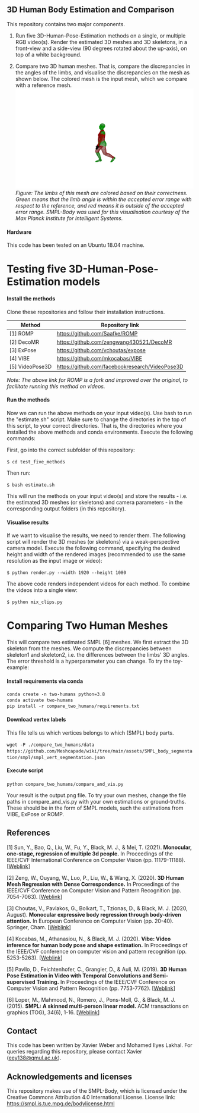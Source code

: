 ## 3D Human Body Estimation and Comparison
This repository contains two major components. 

1. Run five 3D-Human-Pose-Estimation methods on a single, or multiple RGB video(s). Render the estimated 3D meshes and 3D skeletons, in a front-view and a side-view (90 degrees rotated about the up-axis), on top of a white background.

2. Compare two 3D human meshes. That is, compare the discrepancies in the angles of the limbs, and visualise the discrepancies on the mesh as shown below. The colored mesh is the input mesh, which we compare with a reference mesh. 
![Comparing 3D meshes](compare_two_humans/output.png)
_Figure: The limbs of this mesh are colored based on their correctness. Green means that the limb angle is within the accepted error range with respect to the reference, and red means it is outside of the accepted error range. SMPL-Body was used for this visualisation courtesy of the Max Planck Institute for Intelligent Systems._

#### Hardware

This code has been tested on an Ubuntu 18.04 machine.


# Testing five 3D-Human-Pose-Estimation models

#### Install the methods

Clone these repositories and follow their installation instructions.

| Method      		| Repository link |
| ----------------- | ----------------|
| [1] ROMP   		| <https://github.com/Saafke/ROMP>	  |
| [2] DecoMR   		| <https://github.com/zengwang430521/DecoMR>  |
| [3] ExPose   		| <https://github.com/vchoutas/expose>  |
| [4] VIBE   		| <https://github.com/mkocabas/VIBE>  |
| [5] VideoPose3D   | <https://github.com/facebookresearch/VideoPose3D>  |

_Note: The above link for ROMP is a fork and improved over the original, to facilitate running this method on videos._

#### Run the methods

Now we can run the above methods on your input video(s). Use bash to run the "estimate.sh" script. Make sure to change the directories in the top of this script, to your correct directories. That is, the directories where you installed the above methods and conda environments. Execute the following commands:

First, go into the correct subfolder of this repository:

`$ cd test_five_methods`

Then run:

`$ bash estimate.sh` 

This will run the methods on your input video(s) and store the results - i.e. the estimated 3D meshes (or skeletons) and camera parameters - in the corresponding output folders (in this repository).

#### Visualise results

If we want to visualise the results, we need to render them. The following script will render the 3D meshes (or skeletons) via a weak-perspective camera model. Execute the following command, specifying the desired height and width of the rendered images (recommended to use the same resolution as the input image or video):

`$ python render.py --width 1920 --height 1080`

The above code renders independent videos for each method. To combine the videos into a single view:

`$ python mix_clips.py`


# Comparing Two Human Meshes

This will compare two estimated SMPL [6] meshes. We first extract the 3D skeleton from the meshes. We compute the discrepancies between skeleton1 and skeleton2, i.e. the differences between the limbs' 3D angles. The error threshold is a hyperparameter you can change. To try the toy-example:

#### Install requirements via conda
```
conda create -n two-humans python=3.8
conda activate two-humans
pip install -r compare_two_humans/requirements.txt
```

#### Download vertex labels

This file tells us which vertices belongs to which (SMPL) body parts.

`wget -P ./compare_two_humans/data https://github.com/Meshcapade/wiki/tree/main/assets/SMPL_body_segmentation/smpl/smpl_vert_segmentation.json`

#### Execute script

`python compare_two_humans/compare_and_vis.py`

Your result is the output.png file. To try your own meshes, change the file paths in compare_and_vis.py with your own estimations or ground-truths. These should be in the form of SMPL models, such the estimations from VIBE, ExPose or ROMP.

## References
[1] Sun, Y., Bao, Q., Liu, W., Fu, Y., Black, M. J., & Mei, T. (2021). **Monocular, one-stage, regression of multiple 3d people.** In Proceedings of the IEEE/CVF International Conference on Computer Vision (pp. 11179-11188).[[Weblink](https://openaccess.thecvf.com/content/ICCV2021/html/Sun_Monocular_One-Stage_Regression_of_Multiple_3D_People_ICCV_2021_paper.html)]

[2] Zeng, W., Ouyang, W., Luo, P., Liu, W., & Wang, X. (2020). **3D Human Mesh Regression with Dense Correspondence.** In Proceedings of the IEEE/CVF Conference on Computer Vision and Pattern Recognition (pp. 7054-7063). [[Weblink](https://openaccess.thecvf.com/content_CVPR_2020/html/Zeng_3D_Human_Mesh_Regression_With_Dense_Correspondence_CVPR_2020_paper.html)]

[3] Choutas, V., Pavlakos, G., Bolkart, T., Tzionas, D., & Black, M. J. (2020, August). **Monocular expressive body regression through body-driven attention.** In European Conference on Computer Vision (pp. 20-40). Springer, Cham. [[Weblink](https://expose.is.tue.mpg.de/)]

[4] Kocabas, M., Athanasiou, N., & Black, M. J. (2020). **Vibe: Video inference for human body pose and shape estimation.** In Proceedings of the IEEE/CVF conference on computer vision and pattern recognition (pp. 5253-5263). [[Weblink](https://openaccess.thecvf.com/content_CVPR_2020/html/Kocabas_VIBE_Video_Inference_for_Human_Body_Pose_and_Shape_Estimation_CVPR_2020_paper.html)]

[5] Pavllo, D., Feichtenhofer, C., Grangier, D., & Auli, M. (2019). **3D Human Pose Estimation in Video with Temporal Convolutions and Semi-supervised Training.** In Proceedings of the IEEE/CVF Conference on Computer Vision and Pattern Recognition (pp. 7753-7762). [[Weblink](https://openaccess.thecvf.com/content_CVPR_2019/html/Pavllo_3D_Human_Pose_Estimation_in_Video_With_Temporal_Convolutions_and_CVPR_2019_paper.html)]

[6] Loper, M., Mahmood, N., Romero, J., Pons-Moll, G., & Black, M. J. (2015). **SMPL: A skinned multi-person linear model.** ACM transactions on graphics (TOG), 34(6), 1-16. [[Weblink](https://smpl.is.tue.mpg.de/)]

## Contact
This code has been written by Xavier Weber and Mohamed Ilyes Lakhal. For queries regarding this repository, please contact Xavier (eey138@qmul.ac.uk).

## Acknowledgements and licenses
This repository makes use of the SMPL-Body, which is licensed under the Creative Commons Attribution 4.0 International License. License link: https://smpl.is.tue.mpg.de/bodylicense.html